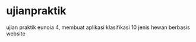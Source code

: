 # ujianpraktik
ujian praktik eunoia 4, membuat aplikasi klasifikasi 10 jenis hewan berbasis website
